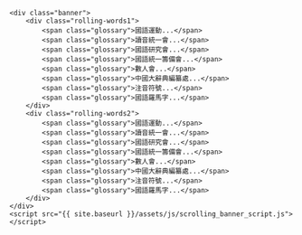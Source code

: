     <div class="banner">
        <div class="rolling-words1">
            <span class="glossary">國語運動...</span>
			<span class="glossary">讀音統一會...</span>
			<span class="glossary">國語研究會...</span>
            <span class="glossary">國語統一籌備會...</span>
            <span class="glossary">數人會...</span>
			<span class="glossary">中國大辭典編纂處...</span>
			<span class="glossary">注音符號...</span>
			<span class="glossary">國語羅馬字...</span>
        </div>
        <div class="rolling-words2">
            <span class="glossary">國語運動...</span>
			<span class="glossary">讀音統一會...</span>
			<span class="glossary">國語研究會...</span>
            <span class="glossary">國語統一籌備會...</span>
            <span class="glossary">數人會...</span>
			<span class="glossary">中國大辭典編纂處...</span>
			<span class="glossary">注音符號...</span>
			<span class="glossary">國語羅馬字...</span>
        </div>
    </div>
    <script src="{{ site.baseurl }}/assets/js/scrolling_banner_script.js"></script>